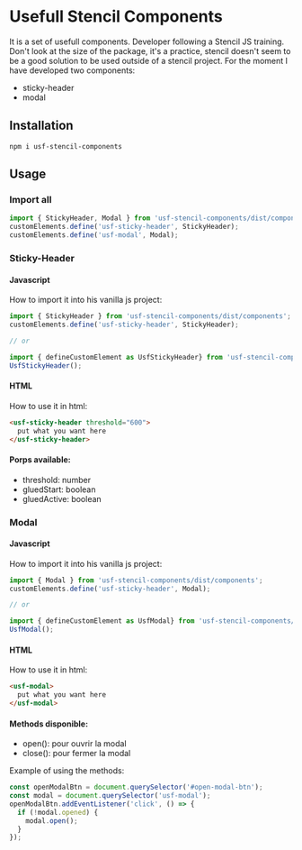 # Usefull Stencil Components

It is a set of usefull components. Developer following a Stencil JS training. Don't look at the size of the package, it's a practice, stencil doesn't seem to be a good solution to be used outside of a stencil project. For the moment I have developed two components:
- sticky-header
- modal

## Installation

```
npm i usf-stencil-components
```

## Usage

### Import all

```javascript
import { StickyHeader, Modal } from 'usf-stencil-components/dist/components';
customElements.define('usf-sticky-header', StickyHeader);
customElements.define('usf-modal', Modal);
```

### Sticky-Header

#### Javascript
How to import it into his vanilla js project:

```javascript
import { StickyHeader } from 'usf-stencil-components/dist/components';
customElements.define('usf-sticky-header', StickyHeader);

// or

import { defineCustomElement as UsfStickyHeader} from 'usf-stencil-components/dist/components/usf-sticky-header';
UsfStickyHeader();
```

#### HTML
How to use it in html:

```HTML
<usf-sticky-header threshold="600">
  put what you want here
</usf-sticky-header>
```

#### Porps available:
- threshold: number
- gluedStart: boolean
- gluedActive: boolean

### Modal

#### Javascript
How to import it into his vanilla js project:

```javascript
import { Modal } from 'usf-stencil-components/dist/components';
customElements.define('usf-sticky-header', Modal);

// or

import { defineCustomElement as UsfModal} from 'usf-stencil-components/dist/components/usf-modal';
UsfModal();
```

#### HTML
How to use it in html:

```HTML
<usf-modal>
  put what you want here
</usf-modal>
```

#### Methods disponible:
- open(): pour ouvrir la modal
- close(): pour fermer la modal

Example of using the methods:
```javascript
const openModalBtn = document.querySelector('#open-modal-btn');
const modal = document.querySelector('usf-modal');
openModalBtn.addEventListener('click', () => {
  if (!modal.opened) {
    modal.open();
  }
});

```


